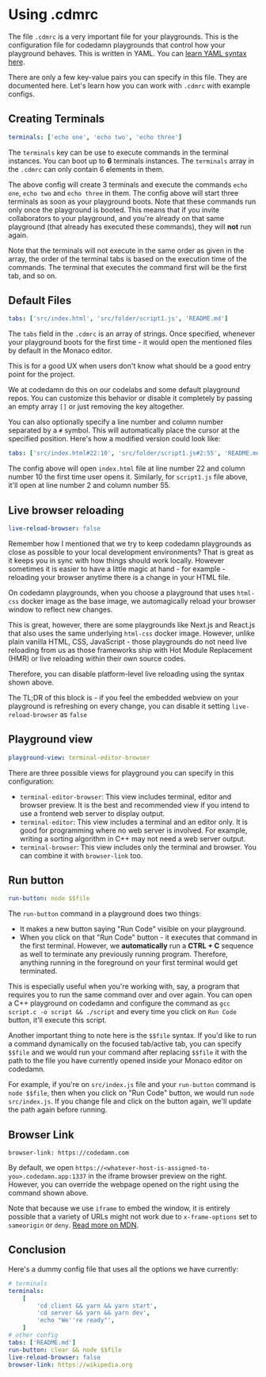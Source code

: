 # Using .cdmrc

The file `.cdmrc` is a very important file for your playgrounds. This is the configuration file for codedamn playgrounds that control how your playground behaves. This is written in YAML. You can [learn YAML syntax here](https://www.youtube.com/watch?v=motSWssLHCQ).

There are only a few key-value pairs you can specify in this file. They are documented here. Let's learn how you can work with `.cdmrc` with example configs.

## Creating Terminals

```yaml
terminals: ['echo one', 'echo two', 'echo three']
```

The `terminals` key can be use to execute commands in the terminal instances. You can boot up to **6** terminals instances. The `terminals` array in the `.cdmrc` can only contain 6 elements in them.

The above config will create 3 terminals and execute the commands `echo one`, `echo two` and `echo three` in them. The config above will start three terminals as soon as your playground boots. Note that these commands run only once the playground is booted. This means that if you invite collaborators to your playground, and you're already on that same playground (that already has executed these commands), they will **not** run again.

Note that the terminals will not execute in the same order as given in the array, the order of the terminal tabs is based on the execution time of the commands. The terminal that executes the command first will be the first tab, and so on.

## Default Files

```yaml
tabs: ['src/index.html', 'src/folder/script1.js', 'README.md']
```

The `tabs` field in the `.cdmrc` is an array of strings. Once specified, whenever your playground boots for the first time - it would open the mentioned files by default in the Monaco editor.

This is for a good UX when users don't know what should be a good entry point for the project.

We at codedamn do this on our codelabs and some default playground repos. You can customize this behavior or disable it completely by passing an empty array `[]` or just removing the key altogether.

You can also optionally specify a line number and column number separated by a `#` symbol. This will automatically place the cursor at the specified position. Here's how a modified version could look like:

```yaml
tabs: ['src/index.html#22:10', 'src/folder/script1.js#2:55', 'README.md']
```

The config above will open `index.html` file at line number 22 and column number 10 the first time user opens it. Similarly, for `script1.js` file above, it'll open at line number 2 and column number 55.

## Live browser reloading

```yaml
live-reload-browser: false
```

Remember how I mentioned that we try to keep codedamn playgrounds as close as possible to your local development environments? That is great as it keeps you in sync with how things should work locally. However sometimes it is easier to have a little magic at hand - for example - reloading your browser anytime there is a change in your HTML file.

On codedamn playgrounds, when you choose a playground that uses `html-css` docker image as the base image, we automagically reload your browser window to reflect new changes.

This is great, however, there are some playgrounds like Next.js and React.js that also uses the same underlying `html-css` docker image. However, unlike plain vanilla HTML, CSS, JavaScript - those playgrounds do not need live reloading from us as those frameworks ship with Hot Module Replacement (HMR) or live reloading within their own source codes.

Therefore, you can disable platform-level live reloading using the syntax shown above.

The TL;DR of this block is - if you feel the embedded webview on your playground is refreshing on every change, you can disable it setting `live-reload-browser` as `false`

## Playground view

```yaml
playground-view: terminal-editor-browser
```

There are three possible views for playground you can specify in this configuration:

-   `terminal-editor-browser`: This view includes terminal, editor and browser preview. It is the best and recommended view if you intend to use a frontend web server to display output.
-   `terminal-editor`: This view includes a terminal and an editor only. It is good for programming where no web server is involved. For example, writing a sorting algorithm in C++ may not need a web server output.
-   `terminal-browser`: This view includes only the terminal and browser. You can combine it with `browser-link` too.

## Run button

```yaml
run-button: node $$file
```

The `run-button` command in a playground does two things:

-   It makes a new button saying "Run Code" visible on your playground.
-   When you click on that "Run Code" button - it executes that command in the first terminal. However, we **automatically** run a **CTRL + C** sequence as well to terminate any previously running program. Therefore, anything running in the foreground on your first terminal would get terminated.

This is especially useful when you're working with, say, a program that requires you to run the same command over and over again. You can open a C++ playground on codedamn and configure the command as `gcc script.c -o script && ./script` and every time you click on `Run Code` button, it'll execute this script.

Another important thing to note here is the `$$file` syntax. If you'd like to run a command dynamically on the focused tab/active tab, you can specify `$$file` and we would run your command after replacing `$$file` it with the path to the file you have currently opened inside your Monaco editor on codedamn.

For example, if you're on `src/index.js` file and your `run-button` command is `node $$file`, then when you click on "Run Code" button, we would run `node src/index.js`. If you change file and click on the button again, we'll update the path again before running.

## Browser Link

```
browser-link: https://codedamn.com
```

By default, we open `https://<whatever-host-is-assigned-to-you>.codedamn.app:1337` in the iframe browser preview on the right. However, you can override the webpage opened on the right using the command shown above.

Note that because we use `iframe` to embed the window, it is entirely possible that a variety of URLs might not work due to `x-frame-options` set to `sameorigin` or `deny`. [Read more on MDN](https://developer.mozilla.org/en-US/docs/Web/HTTP/Headers/X-Frame-Options).

## Conclusion

Here's a dummy config file that uses all the options we have currently:

```yaml
# terminals
terminals:
    [
        'cd client && yarn && yarn start',
        'cd server && yarn && yarn dev',
        'echo "We''re ready"',
    ]
# other config
tabs: ['README.md']
run-button: clear && node $$file
live-reload-browser: false
browser-link: https://wikipedia.org
```
